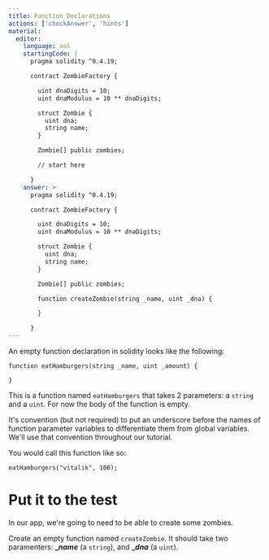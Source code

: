 ```yaml
---
title: Function Declarations
actions: ['checkAnswer', 'hints']
material:
  editor:
    language: sol
    startingCode: |
      pragma solidity ^0.4.19;

      contract ZombieFactory {

        uint dnaDigits = 10;
        uint dnaModulus = 10 ** dnaDigits;

        struct Zombie {
          uint dna;
          string name;
        }

        Zombie[] public zombies;

        // start here

      }
    answer: >
      pragma solidity ^0.4.19;

      contract ZombieFactory {

        uint dnaDigits = 10;
        uint dnaModulus = 10 ** dnaDigits;

        struct Zombie {
          uint dna;
          string name;
        }

        Zombie[] public zombies;

        function createZombie(string _name, uint _dna) {

        }

      }
---
```


An empty function declaration in solidity looks like the following:

```
function eatHamburgers(string _name, uint _amount) {

}
```

This is a function named `eatHamburgers` that takes 2 parameters: a `string` and a `uint`. For now the body of the function is empty.

It's convention (but not required) to put an underscore before the names of function parameter variables to differentiate them from global variables. We'll use that convention throughout our tutorial.

You would call this function like so:

```
eatHamburgers("vitalik", 100);
```

# Put it to the test

In our app, we're going to need to be able to create some zombies.

Create an empty function named `createZombie`. It should take two paramenters: **__name_** (a `string`), and **__dna_** (a `uint`).
